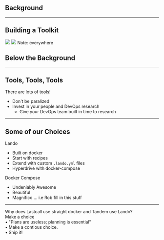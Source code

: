 Background
----------

----

Building a Toolkit
------------------

<img class="side-by-side-img" src="lando-space.jpg" />
<img class="side-by-side-img" src="docker.jpeg" />
Note: everywhere

Below the Background
--------------------

----


Tools, Tools, Tools
-------------------

There are lots of tools!

* Don't be paralized
* Invest in your people and DevOps research
  * Give your DevOps team built in time to research

----

Some of our Choices
-------------------

<div class="left">
  Lando<br />
  <ul>
    <li> Built on docker</li>
    <li> Start with recipes</li>
    <li> Extend with custom <code>.lando.yml</code> files</li>
    <li> Hyperdrive with docker-compose</li>
  </ul>
</div>
<div class="right">
  Docker Compose<br />
  <ul>
    <li> Undeniably Awesome</li>
    <li> Beautiful</li>
    <li> Magnifico ... i.e Rob fill in this stuff</li>
  </ul>
</div>

----

<div class="fragment fade-in">
  Why does Lastcall use straight docker and Tandem use Lando?
</div>

<div class="fragment fade-in text-left">
  Make a choice<br />
  <div class="fragment fade-in text-left bullet">
    &bull; "Plans are useless; planning is essential"
  </div>
  <div class="fragment fade-in text-left bullet">
    &bull; Make a contious choice.
  </div>
  <div class="fragment fade-in text-left bullet">
    &bull; Ship it!
  </div>
</div>
